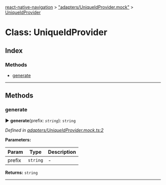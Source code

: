 [react-native-navigation](../README.md) > ["adapters/UniqueIdProvider.mock"](../modules/_adapters_uniqueidprovider_mock_.md) > [UniqueIdProvider](../classes/_adapters_uniqueidprovider_mock_.uniqueidprovider.md)



# Class: UniqueIdProvider

## Index

### Methods

* [generate](_adapters_uniqueidprovider_mock_.uniqueidprovider.md#generate)



---
## Methods
<a id="generate"></a>

###  generate

► **generate**(prefix: *`string`*): `string`



*Defined in [adapters/UniqueIdProvider.mock.ts:2](https://github.com/wix/react-native-navigation/blob/961d36be/lib/src/adapters/UniqueIdProvider.mock.ts#L2)*



**Parameters:**

| Param | Type | Description |
| ------ | ------ | ------ |
| prefix | `string`   |  - |





**Returns:** `string`





___


